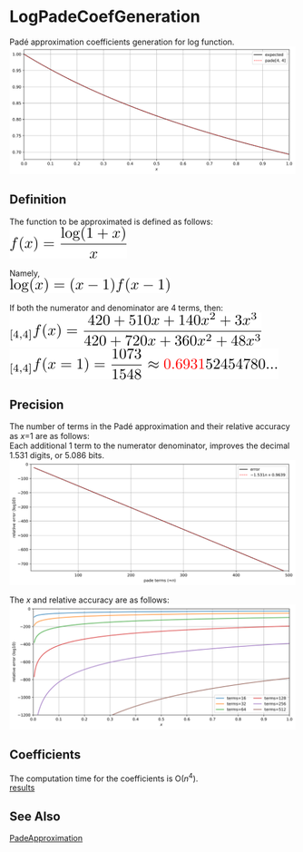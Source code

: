 # LogPadeCoefGeneration

Padé approximation coefficients generation for log function.  
![logpade_result_44](figures/logpade_result_44.svg)

## Definition

The function to be approximated is  defined as follows:  
![define](figures/define.svg)

Namely,  
![f_form](figures/f_form.svg)

If both the numerator and denominator are 4 terms, then:  
![terms44](figures/terms44.svg)  
![terms44_accuracy](figures/terms44_accuracy.svg)  

## Precision
The number of terms in the Padé approximation and their relative accuracy as *x*=1 are as follows:  
Each additional 1 term to the numerator denominator, improves the decimal 1.531 digits, or 5.086 bits.  
![logpade_error_x1](figures/logpade_error_x1.svg)

The *x* and relative accuracy are as follows:  
![logpade_error_terms](figures/logpade_error_terms.svg)

## Coefficients
The computation time for the coefficients is O(*n*<sup>4</sup>).  
[results](results)

## See Also
[PadeApproximation](https://github.com/tk-yoshimura/PadeApproximation)